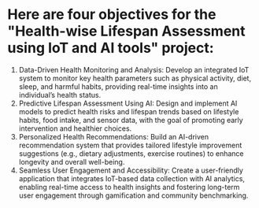 # Here are four objectives for the "Health-wise Lifespan Assessment using IoT and AI tools" project:
1. Data-Driven Health Monitoring and Analysis: Develop an integrated IoT system to monitor key health parameters such as physical activity, diet, sleep, and harmful habits, providing real-time insights into an individual’s health status.
2. Predictive Lifespan Assessment Using AI: Design and implement AI models to predict health risks and lifespan trends based on lifestyle habits, food intake, and sensor data, with the goal of promoting early intervention and healthier choices.
3. Personalized Health Recommendations: Build an AI-driven recommendation system that provides tailored lifestyle improvement suggestions (e.g., dietary adjustments, exercise routines) to enhance longevity and overall well-being.
4. Seamless User Engagement and Accessibility: Create a user-friendly application that integrates IoT-based data collection with AI analytics, enabling real-time access to health insights and fostering long-term user engagement through gamification and community benchmarking.
